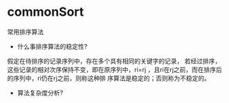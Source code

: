 # commonSort
常用排序算法

+ 什么事排序算法的稳定性?

假定在待排序的记录序列中，存在多个具有相同的关键字的记录，
若经过排序，这些记录的相对次序保持不变，即在原序列中，ri=rj
，且ri在rj之前，而在排序后的序列中，ri仍在rj之前，则称这种排
序算法是稳定的；否则称为不稳定的。

+ 算法复杂度分析?

<script type="text/javascript" src="http://cdn.mathjax.org/mathjax/latest/MathJax.js?config=default"></script>
